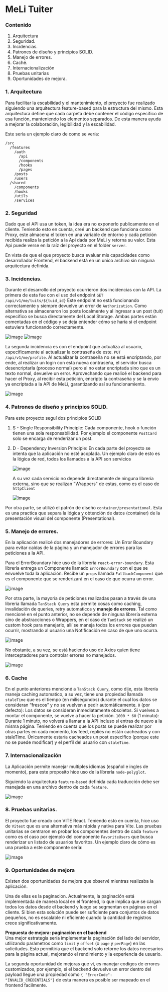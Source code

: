 # MeLi Tuiter

### Contenido
 1. Arquitectura
 2. Seguridad.
 3. Incidencias.
 4. Patrones de diseño y principios SOLID.
 5. Manejo de errores.
 6. Caché.
 7. Internacionalización
 8. Pruebas unitarias
 9. Oportunidades de mejora.

### 1. Arquitectura
Para facilitar la escabilidad y el mantenimiento, el proyecto fue realizado siguiendo una arquitectura feature-based para la estructura del mismo. Esta arquitectura define que cada carpeta debe contener el código específico de esa función, manteniendo los elementos separados. De esta manera ayuda a mejorar la colaboración, legibilidad y la escabilidad.

Este sería un ejemplo claro de como se vería:

    /src
      /features
        /auth
          /api
          /components
          /hooks
          /pages
        /posts
        /users
      /shared
        /components
        /hooks
        /utils
        /services


### 2. Seguridad
Dado que el API usa un token, la idea era no exponerlo publicamente en el cliente. Teniendo esto en cuenta, creé un backend que funciona como Proxy, este almacena el token en una variable de entorno y cada petición recibida realiza la petición a la Api dada por MeLi y retorna su valor.
Esta Api puede verse en la raíz del proyecto en el folder `server`. 

En vista de que el que proyecto busca evaluar mis capacidades como desarrollador Frontend, el backend está en un unico archivo sin ninguna arquitectura definida. 

### 3.  Incidencias.
Durante el desarrollo del proyecto ocurrieron dos incidencias con la API. 
La primera de esta fue con el uso del endpoint `GET /api/v1/me/tuits/${tuid_id}` Este endpoint no está funcionando correctamente y siempre devuelve un error de `Authorization`. Como alternativa se almacenaron los posts localmente y al ingresar a un post (tuit) especifico se busca directamente del Local Storage. Ambas partes están comentadas en el código y se deja entender cómo se haría si el endpoint estuviera funcionando correctamente. 

![image](https://github.com/user-attachments/assets/611a12ac-b4ca-43dc-bd4d-e77e92c68193)
![image](https://github.com/user-attachments/assets/a8701298-a612-4d70-804f-d6e78f3fb29c)

La segunda incidencia es con el endpoint que actualiza al usuario, especificamente al actualizar la contraseña de este. 
`PUT /api/v1/me/profile`. Al actualizar la contraseña no se está encriptando, por ende, al realizar un login con esta nueva contraseña, el servidor busca desencriptarla (proceso normal) pero al no estar encriptada sino que es un texto normal, devuelve un error. Aprovechando que realicé el backend para hacer el Proxy, al recibir esta petición, encripto la contraseña y se la envío ya encriptada a la API de MeLi, garantizando así su funcionamiento. 

![image](https://github.com/user-attachments/assets/7c758d61-e940-4316-b2da-9264dfb0a509)

### 4. Patrones de diseño y principios SOLID.
Para este proyecto seguí dos principios SOLID

 1. S - Single Responsibility Principle: Cada componente, hook o función tienen una sola responsabilidad. Por ejemplo el componente `PostCard` solo se encarga de renderizar un post. 
 2. D - Dependency Inversion Principle: En cada parte del proyecto se intenta que la aplicación no esté acoplada. Un ejemplo claro de esto es la lógica de red, todos los llamados a la API son servicios

	 ![image](https://github.com/user-attachments/assets/60fb25fb-bba8-407c-a5ca-ae8a92b44545)
	
	A su vez cada servicio no depende directamente de ninguna librería externa, sino que se realizan "Wrappers" de estas,  como es el caso de `httpClient`

    ![image](https://github.com/user-attachments/assets/71ab7172-ed8d-4918-b66f-98d7f5dbc3b3)

Por otra parte, se utilizó el patrón de diseño `container/presentational`. Esta es una practica que separa la lógica y obtención de datos (container) de la presentación visual del componente (Presentational). 

### 5. Manejo de errores. 
En la aplicación realicé dos manejadores de errores: Un Error Boundary para evitar caídas de la página y un manejador de errores para las peticiones a la API. 

Para el ErrorBoundary hice uso de la librería `react-error-boundary`. Esta librería entrega un Componente llamado `ErrorBoundary` con el que se envuelve toda la aplicación. Recibe un `props` llamada `FallbackComponent` que es el componente que se renderizará en el caso de que ocurra un error. 

![image](https://github.com/user-attachments/assets/abd69d34-6bc2-4aa0-a6ee-e01a8b65dddf)

Por otra parte, la mayoría de peticiones realizadas pasan a través de una librería llamada `TanStack Query` esta permite cosas como caching, invalidación de queries, retry automaticos y **manejo de errores**. Tal como mencioné en el punto anterior, no se depende de ninguna librería externa sino de abstracciones o Wrappers, en el caso de `TanStack` se realizó un custom hook para manejarlo, allí se maneja todos los errores que puedan ocurrir, mostrando al usuario una Notificación en caso de que uno ocurra. 

![image](https://github.com/user-attachments/assets/49587f1a-b4c3-4d2e-b116-0c38b3077473)

No obstante, a su vez, se está haciendo uso de Axios quien tiene interceptadores para controlar errores no manejados. 

![image](https://github.com/user-attachments/assets/c4d1f310-bc87-4d17-9403-32e08a196456)

### 6. Cache
En el punto anteriores mencioné a `TanStack Query`, como dije, esta librería maneja caching automatico, a su vez, tiene una propiedad llamada `staleTime` que es el tiempo (en milisegundos)  durante el cual los datos se consideran “frescos”  y no se vuelven a pedir automáticamente. `0` (por defecto): Los datos se consideran inmediatamente obsoletos. Si vuelves a montar el componente, se vuelve a hacer la petición. `1000 * 60` (1 minuto):  Durante 1 minuto, no volverá a llamar a la API  incluso si entras de nuevo a la misma página. 
Teniendo en cuenta que los posts se puede realizar por otras partes en cada momento, los feed, replies no están cacheados y con staleTime. Únicamente estaría cacheados un post especifico (porque este no se puede modificar) y el perfil del usuario con `staleTime`. 

### 7. Internacionalización
La Aplicación permite manejar multiples idiomas (español e ingles de momento), para este proposito hice uso de la librería `node-polyglot`. 

Siguiendo la arquitectura `feature-based` definida cada traducción debe ser manejada en una archivo dentro de cada `feature`. 

![image](https://github.com/user-attachments/assets/aa06b611-e9ae-4e5a-9e2f-176aab3126c0)

### 8. Pruebas unitarias. 
El proyecto fue creado con VITE React. Teniendo esto en cuenta, hice uso de `Vitest` que es una alternativa más rápida y nativa para Vite. 
Las pruebas unitarias se centraron en probar los componentes dentro de cada `feature` como es el caso por ejemplo del componente `FavoriteUsers` que busca renderizar un listado de usuarios favoritos. Un ejemplo claro de cómo es una prueba a este componente sería: 

![image](https://github.com/user-attachments/assets/5ffaabf9-a99b-4097-8fd9-a17ae1bc7440)

### 9. Oportunidades de mejora
Existen dos oportunidades de mejora que observé mientras realizaba la aplicación. 

Una de ellas es la paginacion. Actualmente, la paginación está implementada de manera local en el frontend, lo que implica que se cargan todos los datos desde el backend y luego se segmentan en páginas en el cliente. Si bien esta solución puede ser suficiente para conjuntos de datos pequeños, no es escalable ni eficiente cuando la cantidad de registros crece significativamente.
 
 **Propuesta de mejora: paginación en el backend**  
Una mejor estrategia sería implementar la paginación del lado del servidor, utilizando parámetros como `limit`  y `offset` (o `page`  y `perPage`) en las solicitudes. Esto permitiría que el backend solo retorne los datos necesarios para la página actual, mejorando el rendimiento y la experiencia de usuario.

La segunda oportunidad de mejoras que vi, es manejar codigos de errores customizados, por ejemplo, si el backend devuelve un error dentro del payload llegue una propiedad como `{ "ErrorCode": "INVALID_CREDENTIALS"}` de esta manera es posible ser mapeado en el frontend facilmente. 


